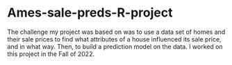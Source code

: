 # Ames-sale-preds-R-project
The challenge my project was based on was to use a data set of homes and their sale prices to find what attributes of a house influenced its sale price, and in what way. Then, to build a prediction model on the data. I worked on this project in the Fall of 2022.
